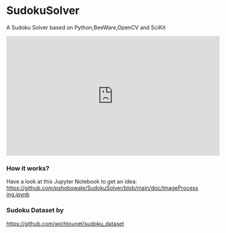 # SudokuSolver
A Sudoku Solver based on Python,BeeWare,OpenCV and SciKit

<iframe width="560" height="315" src="https://www.youtube.com/embed/Ar4zWAGIbUU" title="YouTube video player" frameborder="0" allow="accelerometer; autoplay; clipboard-write; encrypted-media; gyroscope; picture-in-picture" allowfullscreen></iframe>

### How it works?

 Have a look at this Jupyter Notebook to get an idea: https://github.com/pshobowale/SudokuSolver/blob/main/doc/ImageProcessing.ipynb


### Sudoku Dataset by
https://github.com/wichtounet/sudoku_dataset
